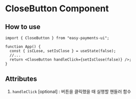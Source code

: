 # CloseButton Component

## How to use

```tsx
import { CloseButton } from "easy-payments-ui";

function App() {
  const { isCLose, setIsClose } = useState(false);
  //...
  return <CloseButton handleClick={setIsClose(false)} />;
}
```

## Attributes

1. `handleClick` [optional] : 버튼을 클릭했을 때 실행할 핸들러 함수
